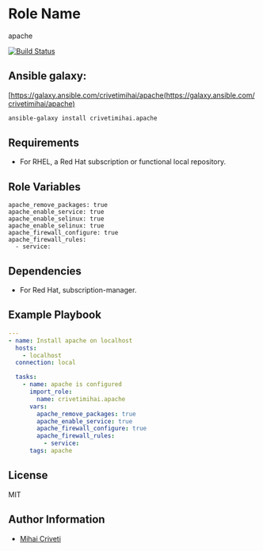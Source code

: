 Role Name
=========

apache

[![Build Status](https://travis-ci.org/cmihai-ansible/apache.svg?branch=master)](https://travis-ci.org/cmihai-ansible/apache)

Ansible galaxy:
---------------

[https://galaxy.ansible.com/crivetimihai/apache(https://galaxy.ansible.com/crivetimihai/apache)

```bash
ansible-galaxy install crivetimihai.apache
```

Requirements
------------

- For RHEL, a Red Hat subscription or functional local repository.

Role Variables
--------------

```
apache_remove_packages: true
apache_enable_service: true
apache_enable_selinux: true
apache_enable_selinux: true
apache_firewall_configure: true
apache_firewall_rules:
  - service:
```

Dependencies
------------

- For Red Hat, subscription-manager.

Example Playbook
----------------

```yaml
---
- name: Install apache on localhost
  hosts:
    - localhost
  connection: local

  tasks:
    - name: apache is configured
      import_role:
        name: crivetimihai.apache
      vars:
        apache_remove_packages: true
        apache_enable_service: true
        apache_firewall_configure: true
        apache_firewall_rules:
          - service:
      tags: apache
```

License
-------

MIT

Author Information
------------------

- [Mihai Criveti](https://www.linkedin.com/in/crivetimihai/)
